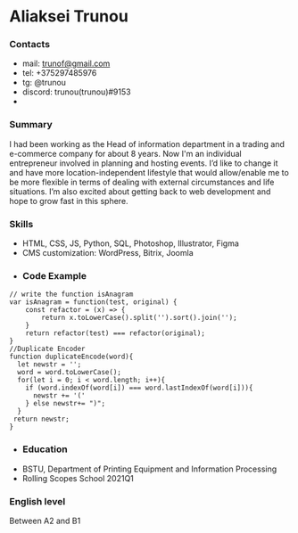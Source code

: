 # Aliaksei Trunou

### Contacts
+ mail: trunof@gmail.com
+ tel: +375297485976
+ tg: @trunou
+ discord: trunou(trunou)#9153
+ 
### Summary
I had been working as the Head of information department in a trading and e-commerce company for about 8 years. Now I'm an individual entrepreneur involved in planning and hosting events. I’d like to change it and have more location-independent lifestyle that would allow/enable me to be more flexible in terms of dealing with external circumstances and life situations.
I’m also excited about getting back to web development and hope to grow fast in this sphere.

### Skills
+ HTML, CSS, JS, Python, SQL, Photoshop, Illustrator, Figma
+ CMS customization: WordPress, Bitrix, Joomla
+ ### Code Example
```JS
// write the function isAnagram
var isAnagram = function(test, original) {
    const refactor = (x) => {
        return x.toLowerCase().split('').sort().join('');
    }
    return refactor(test) === refactor(original);
}
//Duplicate Encoder
function duplicateEncode(word){
  let newstr = '';
  word = word.toLowerCase();
  for(let i = 0; i < word.length; i++){
    if (word.indexOf(word[i]) === word.lastIndexOf(word[i])){
      newstr += '('
    } else newstr+= ")";
  }
 return newstr;
}
```
+ ### Education
+ BSTU, Department of Printing Equipment and Information Processing
+ Rolling Scopes School 2021Q1

### English level
Between A2 and B1
